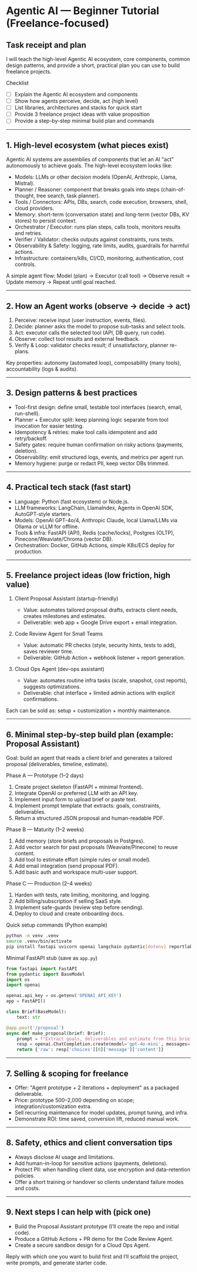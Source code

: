 # Agentic AI — Beginner Tutorial (Freelance-focused)

## Task receipt and plan
I will teach the high-level Agentic AI ecosystem, core components, common design patterns, and provide a short, practical plan you can use to build freelance projects.

Checklist
- [ ] Explain the Agentic AI ecosystem and components
- [ ] Show how agents perceive, decide, act (high level)
- [ ] List libraries, architectures and stacks for quick start
- [ ] Provide 3 freelance project ideas with value proposition
- [ ] Provide a step-by-step minimal build plan and commands

---

## 1. High-level ecosystem (what pieces exist)
Agentic AI systems are assemblies of components that let an AI "act" autonomously to achieve goals. The high-level ecosystem looks like:

- Models: LLMs or other decision models (OpenAI, Anthropic, Llama, Mistral).
- Planner / Reasoner: component that breaks goals into steps (chain-of-thought, tree search, task planner).
- Tools / Connectors: APIs, DBs, search, code execution, browsers, shell, cloud providers.
- Memory: short-term (conversation state) and long-term (vector DBs, KV stores) to persist context.
- Orchestrator / Executor: runs plan steps, calls tools, monitors results and retries.
- Verifier / Validator: checks outputs against constraints, runs tests.
- Observability & Safety: logging, rate limits, audits, guardrails for harmful actions.
- Infrastructure: containers/k8s, CI/CD, monitoring, authentication, cost controls.

A simple agent flow: Model (plan) → Executor (call tool) → Observe result → Update memory → Repeat until goal reached.

---

## 2. How an Agent works (observe → decide → act)
1. Perceive: receive input (user instruction, events, files).  
2. Decide: planner asks the model to propose sub-tasks and select tools.  
3. Act: executor calls the selected tool (API, DB query, run code).  
4. Observe: collect tool results and external feedback.  
5. Verify & Loop: validator checks result; if unsatisfactory, planner re-plans.

Key properties: autonomy (automated loop), composability (many tools), accountability (logs & audits).

---

## 3. Design patterns & best practices
- Tool-first design: define small, testable tool interfaces (search, email, run-shell).  
- Planner + Executor split: keep planning logic separate from tool invocation for easier testing.  
- Idempotency & retries: make tool calls idempotent and add retry/backoff.  
- Safety gates: require human confirmation on risky actions (payments, deletion).  
- Observability: emit structured logs, events, and metrics per agent run.  
- Memory hygiene: purge or redact PII, keep vector DBs trimmed.

---

## 4. Practical tech stack (fast start)
- Language: Python (fast ecosystem) or Node.js.  
- LLM frameworks: LangChain, LlamaIndex, Agents in OpenAI SDK, AutoGPT-style starters.  
- Models: OpenAI GPT-4o/4, Anthropic Claude, local Llama/LLMs via Ollama or vLLM for offline.  
- Tools & infra: FastAPI (API), Redis (cache/locks), Postgres (OLTP), Pinecone/Weaviate/Chroma (vector DB).  
- Orchestration: Docker, GitHub Actions, simple K8s/ECS deploy for production.  

---

## 5. Freelance project ideas (low friction, high value)
1. Client Proposal Assistant (startup-friendly)
   - Value: automates tailored proposal drafts, extracts client needs, creates milestones and estimates.
   - Deliverable: web app + Google Drive export + email integration.

2. Code Review Agent for Small Teams
   - Value: automatic PR checks (style, security hints, tests to add), saves reviewer time.
   - Deliverable: GitHub Action + webhook listener + report generation.

3. Cloud Ops Agent (dev-ops assistant)
   - Value: automates routine infra tasks (scale, snapshot, cost reports), suggests optimizations.
   - Deliverable: chat interface + limited admin actions with explicit confirmations.

Each can be sold as: setup + customization + monthly maintenance.

---

## 6. Minimal step-by-step build plan (example: Proposal Assistant)
Goal: build an agent that reads a client brief and generates a tailored proposal (deliverables, timeline, estimate).

Phase A — Prototype (1–2 days)
1. Create project skeleton (FastAPI + minimal frontend).  
2. Integrate OpenAI or preferred LLM with an API key.  
3. Implement input form to upload brief or paste text.  
4. Implement prompt template that extracts: goals, constraints, deliverables.  
5. Return a structured JSON proposal and human-readable PDF.

Phase B — Maturity (1–2 weeks)
1. Add memory (store briefs and proposals in Postgres).  
2. Add vector search for past proposals (Weaviate/Pinecone) to reuse content.  
3. Add tool to estimate effort (simple rules or small model).  
4. Add email integration (send proposal PDF).  
5. Add basic auth and workspace multi-user support.

Phase C — Production (2–4 weeks)
1. Harden with tests, rate limiting, monitoring, and logging.  
2. Add billing/subscription if selling SaaS style.  
3. Implement safe-guards (review step before sending).  
4. Deploy to cloud and create onboarding docs.

Quick setup commands (Python example)

```bash
python -m venv .venv
source .venv/bin/activate
pip install fastapi uvicorn openai langchain pydantic[dotenv] reportlab
```

Minimal FastAPI stub (save as `app.py`)

```python
from fastapi import FastAPI
from pydantic import BaseModel
import os
import openai

openai.api_key = os.getenv('OPENAI_API_KEY')
app = FastAPI()

class Brief(BaseModel):
    text: str

@app.post('/proposal')
async def make_proposal(brief: Brief):
    prompt = f"Extract goals, deliverables and estimate from this brief:\n{brief.text}\nReturn JSON: { '{' }goals,deliverables,estimate{ '}' }"
    resp = openai.ChatCompletion.create(model='gpt-4o-mini', messages=[{'role':'user','content':prompt}])
    return {'raw': resp['choices'][0]['message']['content']}
```

---

## 7. Selling & scoping for freelance
- Offer: "Agent prototype + 2 iterations + deployment" as a packaged deliverable.  
- Price: prototype $500–$2,000 depending on scope; integration/customization extra.  
- Sell recurring maintenance for model updates, prompt tuning, and infra.  
- Demonstrate ROI: time saved, conversion lift, reduced manual work.

---

## 8. Safety, ethics and client conversation tips
- Always disclose AI usage and limitations.  
- Add human-in-loop for sensitive actions (payments, deletions).  
- Protect PII: when handling client data, use encryption and data-retention policies.  
- Offer a short training or handover so clients understand failure modes and costs.

---

## 9. Next steps I can help with (pick one)
- Build the Proposal Assistant prototype (I’ll create the repo and initial code).  
- Produce a GitHub Actions + PR demo for the Code Review Agent.  
- Create a secure sandbox design for a Cloud Ops Agent.

Reply with which one you want to build first and I’ll scaffold the project, write prompts, and generate starter code.
